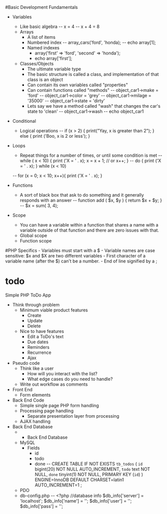 #Basic Development Fundamentals
- Variables
    - Like basic algebra 
    -- x = 4
    -- x + 4 = 8
    - Arrays
        - A list of items 
        - Numbered index 
            -- array_cars('ford', 'honda);
            -- echo array[1];
        - Named indexes 
            - array('first' => 'ford', 'second' => 'honda');
            - echo array['first'];
    - Classes/Objects
        - The ultimate variable type
        - The basic structure is called a class, and implementation of that class is an object
        - Can contain its own variables called "properties"
        - Can contain functions called "methods"
        -- object_car1->make = 'ford'
        -- object_car1->color = 'grey'
        -- object_car1->milage = '35000'
        -- object_car1->state = 'dirty'
        - Lets say we have a method called "wash" that changes the car's state to 'clean'
        -- object_car1->wash
        -- echo object_car1
- Conditional
    - Logical operations
        -- if (x > 2) { 
            print("Yay, x is greater than 2"); 
           } else { 
            print ('Boo, x is 2 or less'); 
           }
- Loops
    - Repeat things for a number of times, or until some condition is met
    -- while ( x < 10) { 
        print ('X = ' . x);
        x = x + 1; // or x++;
       }
    -- do {
        print ('X = ' . x);
    } while (x < 10)
    
    -- for (x = 0; x < 10; x++){
        print ('X = ' . x);
       }
- Functions
    - A sort of black box that ask to do something and it generally responds with an answer
    -- function add ( $x, $y ) {
        return $x + $y;
       }  
    -- $x = sum( 3, 4);
- Scope
    - You can have a variable within a function that shares a name with a variable outside of that function and there are zero issues with that.
    - Global scope
    - Function scope

#PHP Specifics
    - Variables must start with a $
    - Variable names are case sensitive: $x and $X are two different variables
    - First character of a variable name (after the $) can't be a number.
    - End of line signified by a ;

# todo
Simple PHP ToDo App

- Think through problem
    - Minimum viable product features
        - Create
        - Update
        - Delete
    - Nice to have features
        - Edit a ToDo's text
        - Due dates
        - Reminders
        - Recurrence
        - Ajax
- Pseudo code
    - Think like a user
        - How will you interact with the list?
        - What edge cases do you need to handle?
    - Write out workflow as comments
- Front End
    - Form elements
- Back End Code
    - Simple single page PHP form handling
    - Processing page handling
        - Separate presentation layer from processing
    - AJAX handling
- Back End Database
    - - Back End Database
    - MySQL
        - Fields
            - id
            - todo
            - done
            -- CREATE TABLE IF NOT EXISTS `tb_todos` (
              `id` bigint(20) NOT NULL AUTO_INCREMENT,
              `todo` text NOT NULL,
              `done` tinyint(1) NOT NULL,
              PRIMARY KEY (`id`)
            ) ENGINE=InnoDB DEFAULT CHARSET=latin1 AUTO_INCREMENT=1 ;
    - PDO
    - db-config.php
        -- <?php
        //database info
        $db_info['server'] = 'localhost';
        $db_info['name'] = '';
        $db_info['user'] = '';
        $db_info['pass'] = '';
        
